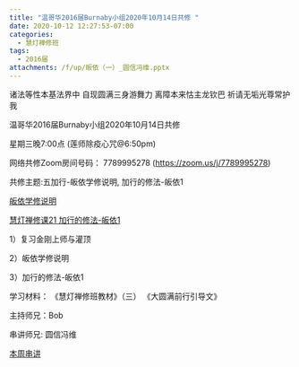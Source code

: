 ```yaml
---
title: "温哥华2016届Burnaby小组2020年10月14日共修 "
date: 2020-10-12 12:27:53-07:00
categories:
  - 慧灯禅修班
tags:
  - 2016届
attachments: /f/up/皈依（一）_圆信冯维.pptx
---
```

诸法等性本基法界中 自现圆满三身游舞力 离障本来怙主龙钦巴 祈请无垢光尊常护我

温哥华2016届Burnaby小组2020年10月14日共修 

星期三晚7:00点 (莲师除疫心咒@6:50pm)

网络共修Zoom房间号码： 7789995278 (<https://zoom.us/j/7789995278>)

共修主题:五加行-皈依学修说明, 加行的修法-皈依1

[皈依学修说明](https://mp.weixin.qq.com/s/XmrAn9RMp_REVuxJFyt9uw)
 
[慧灯禅修课21 加行的修法-皈依1](http://www.huidengzhiguang.com/index.php/huideng-jiangtang/2016-07-21-09-15-04/2018-02-06-07-52-48/2611-l17091%E3%80%82) 

1）复习金刚上师与灌顶  

2）皈依学修说明

3）加行的修法-皈依1




学习材料：
《慧灯禅修班教材》（三）
《大圆满前行引导文》



主持师兄：Bob

串讲师兄: 圆信冯维

[本周串讲](https://s3.ap-northeast-1.wasabisys.com/hdcx/hdv/f/up/皈依（一）_圆信冯维.pptx)